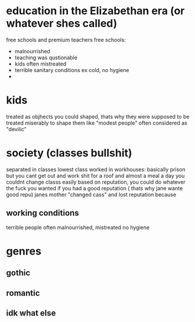 # education in the Elizabethan era (or whatever shes called)
free schools and premium teachers
free schools:
  - malnourrished
  - teaching was qustionable
  - kids often mistreated
  - terrible sanitary conditions ex cold, no hygiene
  - 
# kids
treated as objhects you could shaped, thats why they were supposed to be treated miserably to shape them like "modest people"
often considered as "devilic"

# society (classes bullshit)
separated in classes
lowest class worked in workhouses: basically prison but you cant get out and work shit for a roof and almost a meal a day
you couldnt change classs easily
based on reputation, you could do whatever the fuck you wanted if you had a good reputation ( thats why jane wante good repu)
janes mother "changed cass" and lost reputation because

## working conditions
terrible
people often malnourrished, mistreated
no hygiene

# genres
## gothic
## romantic
## idk what else
